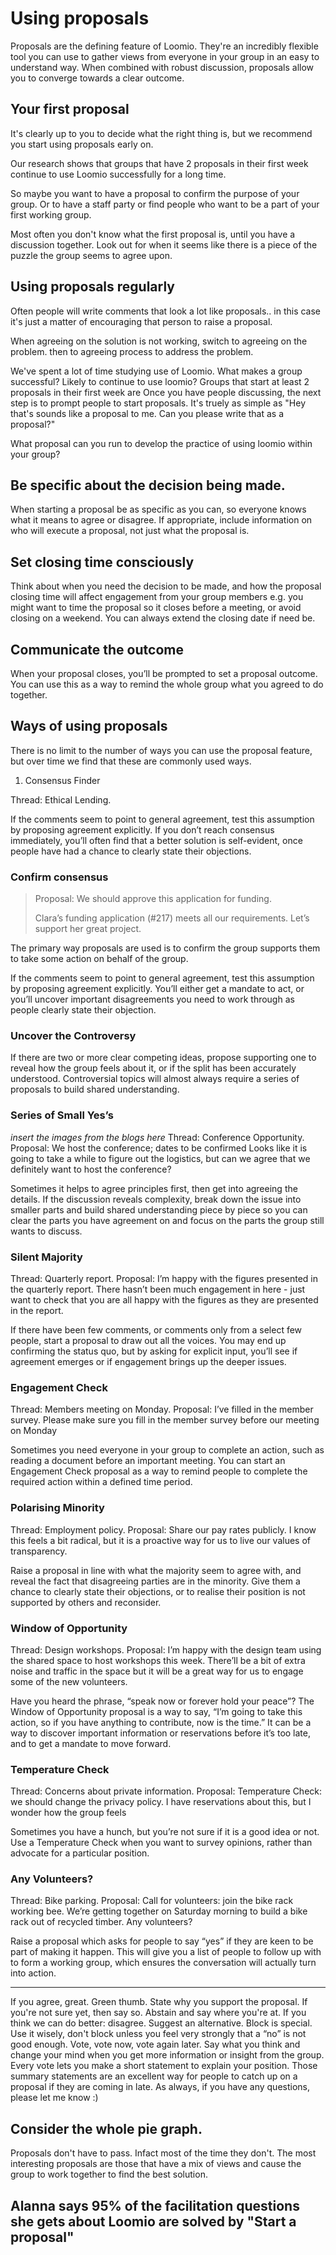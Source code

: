 # Using proposals
Proposals are the defining feature of Loomio. They're an incredibly flexible tool you can use to gather views from everyone in your group in an easy to understand way. When combined with robust discussion, proposals allow you to converge towards a clear outcome.

## Your first proposal 
It's clearly up to you to decide what the right thing is, but we recommend you start using proposals early on. 

Our research shows that groups that have 2 proposals in their first week continue to use Loomio successfully for a long time.

So maybe you want to have a proposal to confirm the purpose of your group. Or to have a staff party or find people who want to be a part of your first working group.

Most often you don't know what the first proposal is, until you have a discussion together. Look out for when it seems like there is a piece of the puzzle the group seems to agree upon.


## Using proposals regularly
Often people will write comments that look a lot like proposals.. in this case it's just a matter of encouraging that person to raise a proposal.

When agreeing on the solution is not working, switch to agreeing on the problem. then to agreeing process to address the problem.

We've spent a lot of time studying use of Loomio. What makes a group successful? Likely to continue to use loomio? Groups that start at least 2 proposals in their first week are 
Once you have people discussing, the next step is to prompt people to start proposals. It's truely as simple as "Hey that's sounds like a proposal to me. Can you please write that as a proposal?"

What proposal can you run to develop the practice of using loomio within your group?

## Be specific about the decision being made. 
When starting a proposal be as specific as you can, so everyone knows what it means to agree or disagree. If appropriate, include information on who will execute a proposal, not just what the proposal is.

## Set closing time consciously
Think about when you need the decision to be made, and how the proposal closing time will affect engagement from your group members e.g. you might want to time the proposal so it closes before a meeting, or avoid closing on a weekend. You can always extend the closing date if need be.

## Communicate the outcome
When your proposal closes, you’ll be prompted to set a proposal outcome. You can use this as a way to remind the whole group what you agreed to do together.



## Ways of using proposals
There is no limit to the number of ways you can use the proposal feature, but over time we find that these are commonly used ways.


1. Consensus Finder

Thread: Ethical Lending. 

If the comments seem to point to general agreement, test this assumption by proposing agreement explicitly. If you don’t reach consensus immediately, you’ll often find that a better solution is self-evident, once people have had a chance to clearly state their objections.


### Confirm consensus
> Proposal: We should approve this application for funding. 
> 
> Clara’s funding application (#217) meets all our requirements. Let’s support her great project.

The primary way proposals are used is to confirm the group supports them to take some action on behalf of the group.

If the comments seem to point to general agreement, test this assumption by proposing agreement explicitly.
You’ll either get a mandate to act, or you’ll uncover important disagreements you need to work through as people clearly state their objection.

### Uncover the Controversy
If there are two or more clear competing ideas, propose supporting one to reveal how the group feels about it, or if the split has been accurately understood. Controversial topics will almost always require a series of proposals to build shared understanding.

### Series of Small Yes’s

_insert the images from the blogs here_
Thread: Conference Opportunity. Proposal: We host the conference; dates to be confirmed Looks like it is going to take a while to figure out the logistics, but can we agree that we definitely want to host the conference?

Sometimes it helps to agree principles first, then get into agreeing the details. If the discussion reveals complexity, break down the issue into smaller parts and build shared understanding piece by piece so you can clear the parts you have agreement on and focus on the parts the group still wants to discuss.

### Silent Majority

Thread: Quarterly report. Proposal: I’m happy with the figures presented in the quarterly report. There hasn’t been much engagement in here - just want to check that you are all happy with the figures as they are presented in the report.

If there have been few comments, or comments only from a select few people, start a proposal to draw out all the voices. You may end up confirming the status quo, but by asking for explicit input, you’ll see if agreement emerges or if engagement brings up the deeper issues.

### Engagement Check

Thread: Members meeting on Monday. Proposal: I’ve filled in the member survey. Please make sure you fill in the member survey before our meeting on Monday

Sometimes you need everyone in your group to complete an action, such as reading a document before an important meeting. You can start an Engagement Check proposal as a way to remind people to complete the required action within a defined time period.

### Polarising Minority

Thread: Employment policy. Proposal: Share our pay rates publicly. I know this feels a bit radical, but it is a proactive way for us to live our values of transparency.

Raise a proposal in line with what the majority seem to agree with, and reveal the fact that disagreeing parties are in the minority. Give them a chance to clearly state their objections, or to realise their position is not supported by others and reconsider.

### Window of Opportunity

Thread: Design workshops. Proposal: I’m happy with the design team using the shared space to host workshops this week. There’ll be a bit of extra noise and traffic in the space but it will be a great way for us to engage some of the new volunteers.

Have you heard the phrase, “speak now or forever hold your peace”? The Window of Opportunity proposal is a way to say, “I’m going to take this action, so if you have anything to contribute, now is the time.” It can be a way to discover important information or reservations before it’s too late, and to get a mandate to move forward.

### Temperature Check

Thread: Concerns about private information. Proposal: Temperature Check: we should change the privacy policy. I have reservations about this, but I wonder how the group feels

Sometimes you have a hunch, but you’re not sure if it is a good idea or not. Use a Temperature Check when you want to survey opinions, rather than advocate for a particular position.

### Any Volunteers?

Thread: Bike parking. Proposal: Call for volunteers: join the bike rack working bee. We’re getting together on Saturday morning to build a bike rack out of recycled timber. Any volunteers?

Raise a proposal which asks for people to say “yes” if they are keen to be part of making it happen. This will give you a list of people to follow up with to form a working group, which ensures the conversation will actually turn into action.

---

If you agree, great. Green thumb. State why you support the proposal.
If you're not sure yet, then say so. Abstain and say where you're at.
If you think we can do better: disagree. Suggest an alternative.
Block is special. Use it wisely, don't block unless you feel very strongly that a “no” is not good enough.
Vote, vote now, vote again later. Say what you think and change your mind when you get more information or insight from the group.
Every vote lets you make a short statement to explain your position. Those summary statements are an excellent way for people to catch up on a proposal if they are coming in late.
As always, if you have any questions, please let me know :)

## Consider the whole pie graph.
Proposals don't have to pass. Infact most of the time they don't. The most interesting proposals are those that have a mix of views and cause the group to work together to find the best solution.

<!-- Proposals have
## Find volunteers to address a problem and report back to the group.
Anyone can raise a proposal, and they give your group members an opportunity to have their say about a specific course of action.
Here are some ways proposals can be used: -->

## Alanna says 95% of the facilitation questions she gets about Loomio are solved by "Start a proposal"

## 
